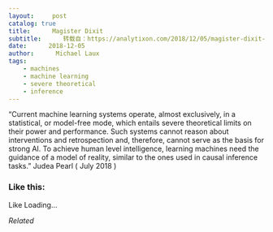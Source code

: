 ```yaml
---
layout:     post
catalog: true
title:      Magister Dixit
subtitle:      转载自：https://analytixon.com/2018/12/05/magister-dixit-1430/
date:      2018-12-05
author:      Michael Laux
tags:
    - machines
    - machine learning
    - severe theoretical
    - inference
---
```


“Current machine learning systems operate, almost exclusively, in a statistical, or model-free mode, which entails severe theoretical limits on their power and performance. Such systems cannot reason about interventions and retrospection and, therefore, cannot serve as the basis for strong AI. To achieve human level intelligence, learning machines need the guidance of a model of reality, similar to the ones used in causal inference tasks.” Judea Pearl ( July 2018 )





### Like this:

Like Loading...


*Related*

